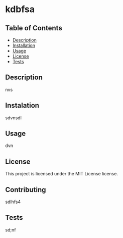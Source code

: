 # kdbfsa

## Table of Contents
- [Description](#description)
- [Installation](#installation)
- [Usage](#usage)
- [License](#license)
- [Tests](#tests)


## Description 
nvs

## Instalation 
sdvnsdl

## Usage 
dvn

## License
This project is licensed under the MIT License license.

## Contributing
sdlhfs4

## Tests
sd;nf


